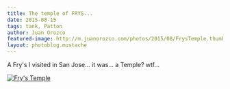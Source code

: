 ```yaml
---
title: The temple of FRYS...
date: 2015-08-15
tags: tank, Patton
author: Juan Orozco
featured-image: http://m.juanorozco.com/photos/2015/08/FrysTemple.thumbnail.jpg
layout: photoblog.mustache
---
```


A Fry's I visited in San Jose... it was... a Temple? wtf...

<!-- more -->

[![Fry's Temple](http://m.juanorozco.com/photos/2015/08/FrysTemple.medium.jpg)](http://m.juanorozco.com/photos/2015/08/FrysTemple.large.jpg)
